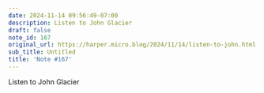 ```yaml
---
date: 2024-11-14 09:56:49-07:00
description: Listen to John Glacier
draft: false
note_id: 167
original_url: https://harper.micro.blog/2024/11/14/listen-to-john.html
sub_title: Untitled
title: 'Note #167'
---
```


Listen to John Glacier